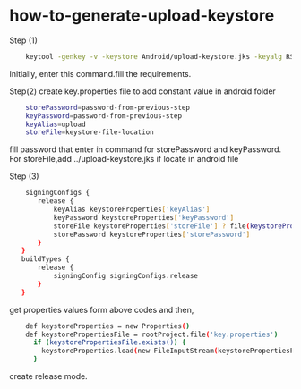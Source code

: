 # how-to-generate-upload-keystore


Step (1)

```bash
    keytool -genkey -v -keystore Android/upload-keystore.jks -keyalg RSA -keysize 2048 -validity 10000 -alias upload
```

Initially, enter this command.fill the requirements.

Step(2)
create key.properties file to add constant value in android folder
```bash
    storePassword=password-from-previous-step
    keyPassword=password-from-previous-step
    keyAlias=upload
    storeFile=keystore-file-location
```
      

fill password that enter in command for storePassword and keyPassword.
For storeFile,add ../upload-keystore.jks if locate in android file

Step (3)
```bash
    signingConfigs {
       release {
           keyAlias keystoreProperties['keyAlias']
           keyPassword keystoreProperties['keyPassword']
           storeFile keystoreProperties['storeFile'] ? file(keystoreProperties['storeFile']) : null
           storePassword keystoreProperties['storePassword']
       }
   }
   buildTypes {
       release {
           signingConfig signingConfigs.release
       }
   }
```


get properties values form above codes and then,
```bash
    def keystoreProperties = new Properties()
    def keystorePropertiesFile = rootProject.file('key.properties')
      if (keystorePropertiesFile.exists()) {
        keystoreProperties.load(new FileInputStream(keystorePropertiesFile))
      }
```
   

create release mode.

